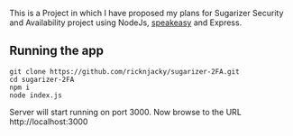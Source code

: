 This is a Project in which I have proposed my plans for Sugarizer Security and Availability project using 
NodeJs, [speakeasy](https://www.npmjs.com/package/@levminer/speakeasy) and Express.

## Running the app



	git clone https://github.com/ricknjacky/sugarizer-2FA.git
	cd sugarizer-2FA
	npm i
	node index.js

Server will start running on port 3000.
Now browse to the URL http://localhost:3000